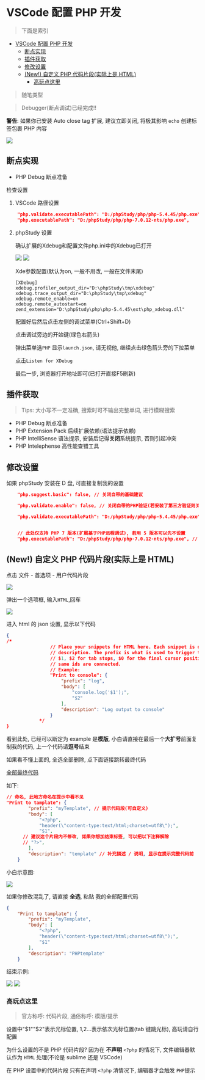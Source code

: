 # VSCode 配置 PHP 开发

> 下面是索引

- [VSCode 配置 PHP 开发](#vscode-%E9%85%8D%E7%BD%AE-php-%E5%BC%80%E5%8F%91)
	- [断点实现](#%E6%96%AD%E7%82%B9%E5%AE%9E%E7%8E%B0)
	- [插件获取](#%E6%8F%92%E4%BB%B6%E8%8E%B7%E5%8F%96)
	- [修改设置](#%E4%BF%AE%E6%94%B9%E8%AE%BE%E7%BD%AE)
	- [(New!) 自定义 PHP 代码片段(实际上是 HTML)](#new-%E8%87%AA%E5%AE%9A%E4%B9%89-php-%E4%BB%A3%E7%A0%81%E7%89%87%E6%AE%B5%E5%AE%9E%E9%99%85%E4%B8%8A%E6%98%AF-html)
		- [高玩点这里](#%E9%AB%98%E7%8E%A9%E7%82%B9%E8%BF%99%E9%87%8C)

> 随笔类型

> Debugger(断点调试)已经完成!!

**警告**:
如果你已安装 Auto close tag 扩展, 建议立即关闭,
将极其影响 `echo` 创建标签包裹 PHP 内容

<img src="./images/Code_2018-01-28_00-10-03.png">

## 断点实现

* PHP Debug
  断点准备

检查设置

1. VSCode 路径设置

```json
    "php.validate.executablePath": "D:/phpStudy/php/php-5.4.45/php.exe",
    "php.executablePath": "D:/phpStudy/php/php-7.0.12-nts/php.exe",
```

2. phpStudy 设置

   确认扩展的Xdebug和配置文件php.ini中的Xdebug已打开

   <img src="./images/2018-01-28_17-04-35.png">

   <img src="./images/2018-01-28_17-06-37.png">

	Xde参数配置(默认为on, 一般不用改, 一般在文件末尾)

	```
	[XDebug]
	xdebug.profiler_output_dir="D:\phpStudy\tmp\xdebug"
	xdebug.trace_output_dir="D:\phpStudy\tmp\xdebug"
	xdebug.remote_enable=on
	xdebug.remote_autostart=on
	zend_extension="D:\phpStudy\php\php-5.4.45\ext\php_xdebug.dll"
	```

   配置好后然后点击左侧的调试菜单(Ctrl+Shift+D)
   
   点击调试旁边的开始键(绿色右箭头)
   
   弹出菜单选`PHP`
   显示`launch.json`, 请无视他, 继续点击绿色箭头旁的下拉菜单

   点击`Listen for XDebug`

   最后一步, 浏览器打开地址即可(已打开直接F5刷新)

   

## 插件获取

> Tips: 大小写不一定准确, 搜索时可不输出完整单词, 进行模糊搜索

* PHP Debug
  断点准备
* PHP Extension Pack
  后续扩展依赖(语法提示依赖)
* PHP IntelliSense
  语法提示, 安装后记得**关闭**系统提示, 否则引起冲突
* PHP Intelephense 高性能查错工具

## 修改设置

如果 phpStudy 安装在 D 盘, 可直接复制我的设置

```json
    "php.suggest.basic": false, // 关闭自带的基础建议

    "php.validate.enable": false, // 关闭自带的PHP验证(若安装了第三方验证则关闭)

    "php.validate.executablePath": "D:/phpStudy/php/php-5.4.45/php.exe", // 指向 PHP 可执行文件。


    // 此处仅支持 PHP 7 版本(扩展基于PHP远程调试), 若用 5 版本可以先不设置
    "php.executablePath": "D:/phpStudy/php/php-7.0.12-nts/php.exe", // 指向 PHP 可执行文件。
```

## (New!) 自定义 PHP 代码片段(实际上是 HTML)

点击 文件 - 首选项 - 用户代码片段

<img src="./images/Code_2018-01-27_23-37-24.png">

弹出一个选项框, 输入`HTML`,回车

<img src="./images/Code_2018-01-27_22-58-21.png">

进入 html 的 json 设置, 显示以下代码

```json
{
/*
				// Place your snippets for HTML here. Each snippet is defined under a snippet name and has a prefix, body and
				// description. The prefix is what is used to trigger the snippet and the body will be expanded and inserted. Possible variables are:
				// $1, $2 for tab stops, $0 for the final cursor position, and ${1:label}, ${2:another} for placeholders. Placeholders with the
				// same ids are connected.
				// Example:
				"Print to console": {
					"prefix": "log",
					"body": [
						"console.log('$1');",
						"$2"
					],
					"description": "Log output to console"
				}
			*/
}
```

看到此处, 已经可以断定为 example 是**模版**, 小白请直接在最后一个**大扩号**前面复制我的代码, 上一个代码请**逗号**结束

如果看不懂上面的, 全选全部删除, 点下面链接跳转最终代码

<a href="#final">全部最终代码</a>

如下:

```json
// 命名, 此地方命名在提示中看不见
"Print to tamplate": {
		"prefix": "myTemplate", // 提示代码段(可自定义)
		"body": [
			"<?php",
			"header(\"content-type:text/html;charset=utf8\");",
			"$1",
      // 建议这个片段内不修改, 如果你想加结束标签, 可以把以下注释解除
      // "?>",
		],
		"description": "template" // 补充描述 / 说明, 显示在提示完整代码前
	}
```

小白示意图:

<img src="./images/Code_2018-01-27_23-13-17.png">

如果你修改混乱了, 请直接 **全选**, 粘贴 我的全部配置代码

<div id="final"><div>

```json
{
	"Print to tamplate": {
		"prefix": "myTemplate",
		"body": [
			"<?php",
			"header(\"content-type:text/html;charset=utf8\");",
			"$1"
		],
		"description": "PHPtemplate"
	}
```

结束示例:

<img src="./images/Code_2018-01-27_23-14-36.png">

<img src="./images/Code_2018-01-27_23-14-40.png">

### 高玩点这里

> 官方称呼: 代码片段, 通俗称呼: 模版/提示

设置中"$1""$2"表示光标位置, $1,$2...表示依次光标位置(tab 键跳光标), 高玩请自行配置

为什么设置的不是 PHP 代码片段?
因为在 **不声明** `<?php` 的情况下, 文件编辑器默认作为 `HTML` 处理(不论是 sublime 还是 VSCode)

在 PHP 设置中的代码片段 只有在声明 `<?php` 清情况下, 编辑器才会触发 `PHP`提示
